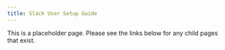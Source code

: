 ```yaml
---
title: Slack User Setup Guide
---
```


This is a placeholder page. Please see the links below for any child pages that exist.
